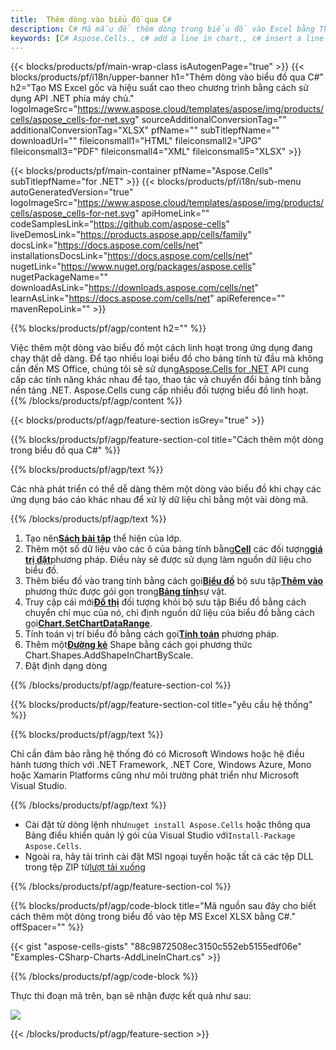 ```yaml
---
title:  Thêm dòng vào biểu đồ qua C#
description: C# Mã mẫu để thêm dòng trong biểu đồ vào Excel bằng Thư viện .NET. Sử dụng mã này để thêm một dòng trong biểu đồ vào MS Excel trong VB.NET, Asp.NET hoặc bất kỳ ứng dụng dựa trên .NET nào.
keywords: [C# Aspose.Cells., c# add a line in chart., c# insert a line in chart., c# create a line in chart]
---
```

{{< blocks/products/pf/main-wrap-class isAutogenPage="true" >}}
{{< blocks/products/pf/i18n/upper-banner h1="Thêm dòng vào biểu đồ qua C#" h2="Tạo MS Excel gốc và hiệu suất cao theo chương trình bằng cách sử dụng API .NET phía máy chủ." logoImageSrc="https://www.aspose.cloud/templates/aspose/img/products/cells/aspose_cells-for-net.svg" sourceAdditionalConversionTag="" additionalConversionTag="XLSX" pfName="" subTitlepfName="" downloadUrl="" fileiconsmall1="HTML" fileiconsmall2="JPG" fileiconsmall3="PDF" fileiconsmall4="XML" fileiconsmall5="XLSX" >}}

{{< blocks/products/pf/main-container pfName="Aspose.Cells" subTitlepfName="for .NET" >}}
{{< blocks/products/pf/i18n/sub-menu autoGeneratedVersion="true" logoImageSrc="https://www.aspose.cloud/templates/aspose/img/products/cells/aspose_cells-for-net.svg" apiHomeLink="" codeSamplesLink="https://github.com/aspose-cells" liveDemosLink="https://products.aspose.app/cells/family" docsLink="https://docs.aspose.com/cells/net" installationsDocsLink="https://docs.aspose.com/cells/net" nugetLink="https://www.nuget.org/packages/aspose.cells" nugetPackageName="" downloadAsLink="https://downloads.aspose.com/cells/net" learnAsLink="https://docs.aspose.com/cells/net" apiReference="" mavenRepoLink="" >}}

{{% blocks/products/pf/agp/content h2="" %}}

Việc thêm một dòng vào biểu đồ một cách linh hoạt trong ứng dụng đang chạy thật dễ dàng. Để tạo nhiều loại biểu đồ cho bảng tính từ đầu mà không cần đến MS Office, chúng tôi sẽ sử dụng[Aspose.Cells for .NET](https://products.aspose.com/cells/net) API cung cấp các tính năng khác nhau để tạo, thao tác và chuyển đổi bảng tính bằng nền tảng .NET. Aspose.Cells cung cấp nhiều đối tượng biểu đồ linh hoạt.
{{% /blocks/products/pf/agp/content %}}

{{< blocks/products/pf/agp/feature-section isGrey="true" >}}

{{% blocks/products/pf/agp/feature-section-col title="Cách thêm một dòng trong biểu đồ qua C#" %}}

{{% blocks/products/pf/agp/text %}}

 Các nhà phát triển có thể dễ dàng thêm một dòng vào biểu đồ khi chạy các ứng dụng báo cáo khác nhau để xử lý dữ liệu chỉ bằng một vài dòng mã.

{{% /blocks/products/pf/agp/text %}}

1.  Tạo nên[**Sách bài tập**](https://reference.aspose.com/cells/net/aspose.cells/workbook) thể hiện của lớp.
1.  Thêm một số dữ liệu vào các ô của bảng tính bằng[**Cell**](https://reference.aspose.com/cells/net/aspose.cells/cell) các đối tượng[**giá trị đặt**](https://reference.aspose.com/cells/net/aspose.cells/cell/methods/putvalue/index)phương pháp.
 Điều này sẽ được sử dụng làm nguồn dữ liệu cho biểu đồ.
1.  Thêm biểu đồ vào trang tính bằng cách gọi[**Biểu đồ**](https://reference.aspose.com/cells/net/aspose.cells.charts/chartcollection) bộ sưu tập[**Thêm vào**](https://reference.aspose.com/cells/net/aspose.cells.charts/chartcollection/methods/add) phương thức được gói gọn trong[**Bảng tính**](https://reference.aspose.com/cells/net/aspose.cells/worksheet)sự vật.
1.  Truy cập cái mới[**Đồ thị**](https://reference.aspose.com/cells/net/aspose.cells.charts/chart) đối tượng khỏi bộ sưu tập Biểu đồ bằng cách chuyển chỉ mục của nó, chỉ định nguồn dữ liệu của biểu đồ bằng cách gọi[**Chart.SetChartDataRange**](https://https://reference.aspose.com/cells/net/aspose.cells.charts/chart/methods/setchartdatarange).
1.  Tính toán vị trí biểu đồ bằng cách gọi[**Tính toán**](https://https://reference.aspose.com/cells/net/aspose.cells.charts/chart/methods/Calculate) phương pháp.
1.  Thêm một[**Đường kẻ**](https://reference.aspose.com/cells/net/aspose.cells.drawing/shape/properties/msodrawingtype) Shape bằng cách gọi phương thức Chart.Shapes.AddShapeInChartByScale.
1. Đặt định dạng dòng

{{% /blocks/products/pf/agp/feature-section-col %}}

{{% blocks/products/pf/agp/feature-section-col title="yêu cầu hệ thống" %}}

{{% blocks/products/pf/agp/text %}}

Chỉ cần đảm bảo rằng hệ thống đó có Microsoft Windows hoặc hệ điều hành tương thích với .NET Framework, .NET Core, Windows Azure, Mono hoặc Xamarin Platforms cũng như môi trường phát triển như Microsoft Visual Studio.

{{% /blocks/products/pf/agp/text %}}

-  Cài đặt từ dòng lệnh như<code>nuget install Aspose.Cells</code> hoặc thông qua Bảng điều khiển quản lý gói của Visual Studio với<code>Install-Package Aspose.Cells</code>.
-  Ngoài ra, hãy tải trình cài đặt MSI ngoại tuyến hoặc tất cả các tệp DLL trong tệp ZIP từ<a href="https://downloads.aspose.com/cells/net">lượt tải xuống</a>

{{% /blocks/products/pf/agp/feature-section-col %}}

{{% blocks/products/pf/agp/code-block title="Mã nguồn sau đây cho biết cách thêm một dòng trong biểu đồ vào tệp MS Excel XLSX bằng C#." offSpacer="" %}}

{{< gist "aspose-cells-gists" "88c9872508ec3150c552eb5155edf06e" "Examples-CSharp-Charts-AddLineInChart.cs" >}}

{{% /blocks/products/pf/agp/code-block %}}

Thực thi đoạn mã trên, bạn sẽ nhận được kết quả như sau:

![](line-in-chart.png)

{{< /blocks/products/pf/agp/feature-section >}}


<!-- aboutfile Starts -->
